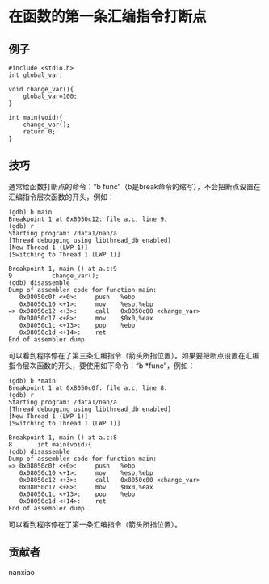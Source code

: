 # 在函数的第一条汇编指令打断点 

## 例子

	#include <stdio.h>
	int global_var;
	
	void change_var(){
	    global_var=100;
	}
	
	int main(void){
	    change_var();
	    return 0;
	}


## 技巧

通常给函数打断点的命令：“b func”（b是break命令的缩写），不会把断点设置在汇编指令层次函数的开头，例如：

	(gdb) b main
	Breakpoint 1 at 0x8050c12: file a.c, line 9.
	(gdb) r
	Starting program: /data1/nan/a
	[Thread debugging using libthread_db enabled]
	[New Thread 1 (LWP 1)]
	[Switching to Thread 1 (LWP 1)]
	
	Breakpoint 1, main () at a.c:9
	9           change_var();
	(gdb) disassemble
	Dump of assembler code for function main:
	   0x08050c0f <+0>:     push   %ebp
	   0x08050c10 <+1>:     mov    %esp,%ebp
	=> 0x08050c12 <+3>:     call   0x8050c00 <change_var>
	   0x08050c17 <+8>:     mov    $0x0,%eax
	   0x08050c1c <+13>:    pop    %ebp
	   0x08050c1d <+14>:    ret
	End of assembler dump.

	


可以看到程序停在了第三条汇编指令（箭头所指位置）。如果要把断点设置在汇编指令层次函数的开头，要使用如下命令：“b *func”，例如：

	(gdb) b *main
	Breakpoint 1 at 0x8050c0f: file a.c, line 8.
	(gdb) r
	Starting program: /data1/nan/a
	[Thread debugging using libthread_db enabled]
	[New Thread 1 (LWP 1)]
	[Switching to Thread 1 (LWP 1)]
	
	Breakpoint 1, main () at a.c:8
	8       int main(void){
	(gdb) disassemble
	Dump of assembler code for function main:
	=> 0x08050c0f <+0>:     push   %ebp
	   0x08050c10 <+1>:     mov    %esp,%ebp
	   0x08050c12 <+3>:     call   0x8050c00 <change_var>
	   0x08050c17 <+8>:     mov    $0x0,%eax
	   0x08050c1c <+13>:    pop    %ebp
	   0x08050c1d <+14>:    ret
	End of assembler dump.

可以看到程序停在了第一条汇编指令（箭头所指位置）。


## 贡献者

nanxiao



